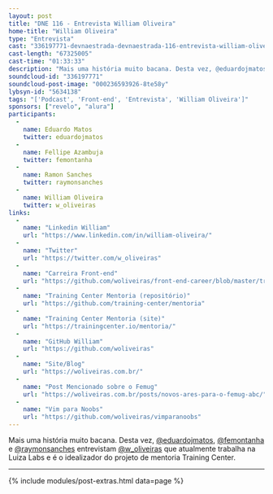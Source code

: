 ```yaml
---
layout: post
title: "DNE 116 - Entrevista William Oliveira"
home-title: "William Oliveira"
type: "Entrevista"
cast: "336197771-devnaestrada-devnaestrada-116-entrevista-william-oliveira.mp3"
cast-length: "67325005"
cast-time: "01:33:33"
description: "Mais uma história muito bacana. Desta vez, @eduardojmatos, @femontanha e @raymonsanches entrevistam @w_oliveiras que atualmente trabalha na Luiza Labs e é o idealizador do projeto de mentoria Training Center."
soundcloud-id: "336197771"
soundcloud-post-image: "000236593926-8te58y"
lybsyn-id: "5634138"
tags: "['Podcast', 'Front-end', 'Entrevista', 'William Oliveira']"
sponsors: ["revelo", "alura"]
participants:
  -
    name: Eduardo Matos
    twitter: eduardojmatos
  -
    name: Fellipe Azambuja
    twitter: femontanha
  -
    name: Ramon Sanches
    twitter: raymonsanches
  -
    name: William Oliveira
    twitter: w_oliveiras
links:
  -
    name: "Linkedin William"
    url: "https://www.linkedin.com/in/william-oliveira/"
  -
    name: "Twitter"
    url: "https://twitter.com/w_oliveiras"
  -
    name: "Carreira Front-end"
    url: "https://github.com/woliveiras/front-end-career/blob/master/translations/pt-br/README.md"
  -
    name: "Training Center Mentoria (repositório)"
    url: "https://github.com/training-center/mentoria"
  -
    name: "Training Center Mentoria (site)"
    url: "https://trainingcenter.io/mentoria/"
  -
    name: "GitHub William"
    url: "https://github.com/woliveiras"
  -
    name: "Site/Blog"
    url: "https://woliveiras.com.br/"
  -
    name: "Post Mencionado sobre o Femug"
    url: "https://woliveiras.com.br/posts/novos-ares-para-o-femug-abc/"
  -
    name: "Vim para Noobs"
    url: "https://github.com/woliveiras/vimparanoobs"
---
```


Mais uma história muito bacana. Desta vez, [@eduardojmatos](http://twitter.com/eduardojmatos), [@femontanha](https://twitter.com/femontanha) e [@raymonsanches](https://twitter.com/raymonsanches) entrevistam [@w_oliveiras](https://twitter.com/w_oliveiras) que atualmente trabalha na Luiza Labs e é o idealizador do projeto de mentoria Training Center.

---

{% include modules/post-extras.html data=page %}
